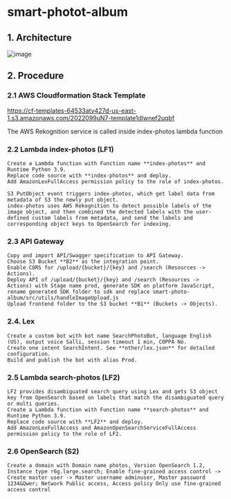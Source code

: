 # smart-photot-album

## 1. Architecture
![image](https://user-images.githubusercontent.com/49350284/162481178-12d81ad0-c625-4a2c-baef-ef59285a2996.png)


## 2. Procedure

### 2.1 AWS Cloudformation Stack Template
  https://cf-templates-64533atv427d-us-east-1.s3.amazonaws.com/2022099uN7-template1dlwnef2uqbf
  
  The AWS Rekognition service is called inside index-photos lambda function
  
### 2.2 Lambda index-photos (LF1)
    Create a Lambda function with Function name **index-photos** and Runtime Python 3.9.
    Replace code source with **index-photos** and deploy.
    Add AmazonLexFullAccess permission policy to the role of index-photos.

    S3 PutObject event triggers index-photos, which get label data from metadata of S3 the newly put object.
    index-photos uses AWS Rekognition to detect possible labels of the image object, and then combined the detected labels with the user-defined custom labels from metadata, and send the labels and corresponding object keys to OpenSearch for indexing.

### 2.3 API Gateway

    Copy and import API/Swagger specification to API Gateway.
    Choose S3 Bucket **B2** as the integration point.
    Enable CORS for /upload/{bucket}/{key} and /search (Resources -> Actions).
    Deploy API of /upload/{bucket}/{key} and /search (Resources -> Actions) with Stage name prod, generate SDK on platform JavaScript, rename generated SDK folder to sdk and replace smart-photo-album/src/utils/handleImageUpload.js
    Upload frontend folder to the S3 bucket **B1** (Buckets -> Objects).

### 2.4. Lex
    Create a custom bot with bot name SearchPhotoBot, language English (US), output voice Salli, session timeout 1 min, COPPA No.
    Create one intent SearchIntent. See **other/lex.json** for detailed configuration.
    Build and publish the bot with alias Prod.
    
### 2.5 Lambda search-photos (LF2)
    LF2 provides disambiguated search query using Lex and gets S3 object key from OpenSearch based on labels that match the disambiguated query or multi queries.
    Create a Lambda function with Function name **search-photos** and Runtime Python 3.9.
    Replace code source with **LF2** and deploy.
    Add AmazonLexFullAccess and AmazonOpenSearchServiceFullAccess permission policy to the role of LF2.
 
### 2.6 OpenSearch (S2)
    Create a domain with Domain name photos, Version OpenSearch 1.2, Instance type r6g.large.search; Enable fine-grained access control -> Create master user -> Master username adminuser, Master password 1234&Qwer; Network Public access, Access policy Only use fine-grained access control
